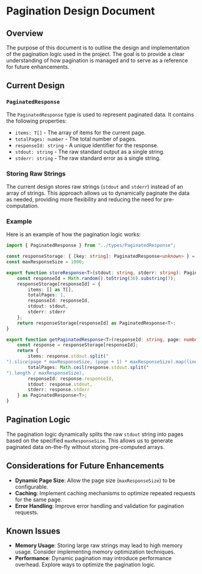 # Pagination Design Document

## Overview

The purpose of this document is to outline the design and implementation of the pagination logic used in the project. The goal is to provide a clear understanding of how pagination is managed and to serve as a reference for future enhancements.

## Current Design

### `PaginatedResponse`

The `PaginatedResponse` type is used to represent paginated data. It contains the following properties:

- `items: T[]` - The array of items for the current page.
- `totalPages: number` - The total number of pages.
- `responseId: string` - A unique identifier for the response.
- `stdout: string` - The raw standard output as a single string.
- `stderr: string` - The raw standard error as a single string.

### Storing Raw Strings

The current design stores raw strings (`stdout` and `stderr`) instead of an array of strings. This approach allows us to dynamically paginate the data as needed, providing more flexibility and reducing the need for pre-computation.

### Example

Here is an example of how the pagination logic works:

```typescript
import { PaginatedResponse } from "../types/PaginatedResponse";

const responseStorage: { [key: string]: PaginatedResponse<unknown> } = {};
const maxResponseSize = 1000;

export function storeResponse<T>(stdout: string, stderr: string): PaginatedResponse<T> {
    const responseId = Math.random().toString(36).substring(7);
    responseStorage[responseId] = {
        items: [] as T[],
        totalPages: 1,
        responseId: responseId,
        stdout: stdout,
        stderr: stderr
    };
    return responseStorage[responseId] as PaginatedResponse<T>;
}

export function getPaginatedResponse<T>(responseId: string, page: number): PaginatedResponse<T> {
    const response = responseStorage[responseId];
    return {
        items: response.stdout.split("
").slice(page * maxResponseSize, (page + 1) * maxResponseSize).map(line => line as unknown as T),
        totalPages: Math.ceil(response.stdout.split("
").length / maxResponseSize),
        responseId: response.responseId,
        stdout: response.stdout,
        stderr: response.stderr
    } as PaginatedResponse<T>;
}
```

## Pagination Logic

The pagination logic dynamically splits the raw `stdout` string into pages based on the specified `maxResponseSize`. This allows us to generate paginated data on-the-fly without storing pre-computed arrays.

## Considerations for Future Enhancements

- **Dynamic Page Size**: Allow the page size (`maxResponseSize`) to be configurable.
- **Caching**: Implement caching mechanisms to optimize repeated requests for the same page.
- **Error Handling**: Improve error handling and validation for pagination requests.

## Known Issues

- **Memory Usage**: Storing large raw strings may lead to high memory usage. Consider implementing memory optimization techniques.
- **Performance**: Dynamic pagination may introduce performance overhead. Explore ways to optimize the pagination logic.

